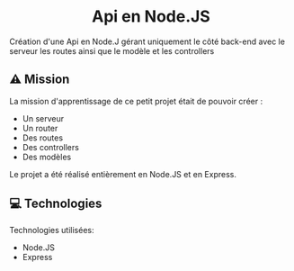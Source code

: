 <h1 align="center" id="title">Api en Node.JS</h1>

<p id="description">Création d'une Api en Node.J gérant uniquement le côté back-end avec le serveur les routes ainsi que le modèle et les controllers</p>

<h2>⚠️ Mission</h2>

La mission d'apprentissage de ce petit projet était de pouvoir créer :

*   Un serveur
*   Un router
*   Des routes
*   Des controllers
*   Des modèles

Le projet a été réalisé entièrement en Node.JS et en Express.
  
<h2>💻 Technologies </h2>

Technologies utilisées:

*   Node.JS
*   Express
